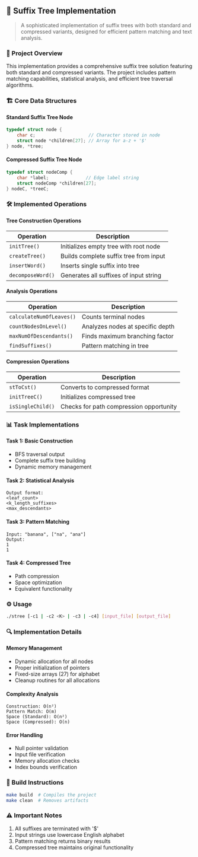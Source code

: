 ## 🌲 Suffix Tree Implementation
> A sophisticated implementation of suffix trees with both standard and compressed variants, designed for efficient pattern matching and text analysis.

### 🎯 Project Overview
This implementation provides a comprehensive suffix tree solution featuring both standard and compressed variants. The project includes pattern matching capabilities, statistical analysis, and efficient tree traversal algorithms.

### 🏗️ Core Data Structures

#### Standard Suffix Tree Node
```c
typedef struct node {
    char c;                    // Character stored in node
    struct node *children[27]; // Array for a-z + '$'
} node, *tree;
```

#### Compressed Suffix Tree Node
```c
typedef struct nodeComp {
    char *label;              // Edge label string
    struct nodeComp *children[27];
} nodeC, *treeC;
```

### 🛠️ Implemented Operations

#### Tree Construction Operations
| Operation | Description |
|-----------|-------------|
| `initTree()` | Initializes empty tree with root node |
| `createTree()` | Builds complete suffix tree from input |
| `insertWord()` | Inserts single suffix into tree |
| `decomposeWord()` | Generates all suffixes of input string |

#### Analysis Operations
| Operation | Description |
|-----------|-------------|
| `calculateNumOfLeaves()` | Counts terminal nodes |
| `countNodesOnLevel()` | Analyzes nodes at specific depth |
| `maxNumOfDescendants()` | Finds maximum branching factor |
| `findSuffixes()` | Pattern matching in tree |

#### Compression Operations
| Operation | Description |
|-----------|-------------|
| `stToCst()` | Converts to compressed format |
| `initTreeC()` | Initializes compressed tree |
| `isSingleChild()` | Checks for path compression opportunity |

### 📊 Task Implementations

#### Task 1: Basic Construction
- BFS traversal output
- Complete suffix tree building
- Dynamic memory management

#### Task 2: Statistical Analysis
```console
Output format:
<leaf_count>
<k_length_suffixes>
<max_descendants>
```

#### Task 3: Pattern Matching
```console
Input: "banana", ["na", "ana"]
Output: 
1
1
```

#### Task 4: Compressed Tree
- Path compression
- Space optimization
- Equivalent functionality

### ⚙️ Usage
```bash
./stree [-c1 | -c2 <K> | -c3 | -c4] [input_file] [output_file]
```

### 🔍 Implementation Details

#### Memory Management
- Dynamic allocation for all nodes
- Proper initialization of pointers
- Fixed-size arrays (27) for alphabet
- Cleanup routines for all allocations

#### Complexity Analysis
```
Construction: O(n²)
Pattern Match: O(m)
Space (Standard): O(n²)
Space (Compressed): O(n)
```

#### Error Handling
- Null pointer validation
- Input file verification
- Memory allocation checks
- Index bounds verification

### 🚀 Build Instructions
```bash
make build  # Compiles the project
make clean  # Removes artifacts
```

### ⚠️ Important Notes
1. All suffixes are terminated with '$'
2. Input strings use lowercase English alphabet
3. Pattern matching returns binary results
4. Compressed tree maintains original functionality
